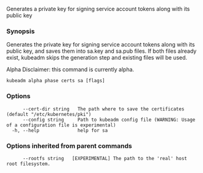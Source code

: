 
Generates a private key for signing service account tokens along with its public key

### Synopsis

Generates the private key for signing service account tokens along with its public key, and saves them into sa.key and sa.pub files. If both files already exist, kubeadm skips the generation step and existing files will be used. 

Alpha Disclaimer: this command is currently alpha.

```
kubeadm alpha phase certs sa [flags]
```

### Options

```
      --cert-dir string   The path where to save the certificates (default "/etc/kubernetes/pki")
      --config string     Path to kubeadm config file (WARNING: Usage of a configuration file is experimental)
  -h, --help              help for sa
```

### Options inherited from parent commands

```
      --rootfs string   [EXPERIMENTAL] The path to the 'real' host root filesystem.
```

